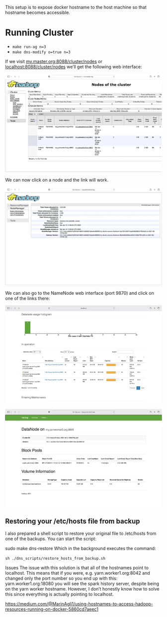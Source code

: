 

This setup is to expose docker hostname to the host machine so that hostname becomes accessible.


# Running Cluster
- `make run-ag n=3`
- `make dns-modify o=true n=3`

If we visit [my.master.org:8088/cluster/nodes](my.master.org:8088/cluster/nodes) or [localhost:8088/cluster/nodes](localhost:8088/cluster/nodes) we’ll get the following web interface:

![img.png](resources/img.png)


We can now click on a node and the link will work.

![img_1.png](resources/img_1.png)

We can also go to the NameNode web interface (port 9870) and click on one of the links there:

![img_2.png](resources/img_2.png)


![img_3.png](resources/img_3.png)


## Restoring your /etc/hosts file from backup
I also prepared a shell script to restore your original file to /etc/hosts from one of the backups. You can start the script:

sudo make dns-restore
Which in the background executes the command:

`sh ./dns_scripts/restore_hosts_from_backup.sh`


Issues
The issue with this solution is that all of the hostnames point to localhost. This means that if you were, e.g. yarn.worker1.org:8042 and changed only the port number so you end up with this: yarn.worker1.org:18080 you will see the spark history server, despite being on the yarn worker hostname. However, I don’t honestly know how to solve this since everything is actually pointing to localhost.

https://medium.com/@MarinAgli1/using-hostnames-to-access-hadoop-resources-running-on-docker-5860cd7aeec1
